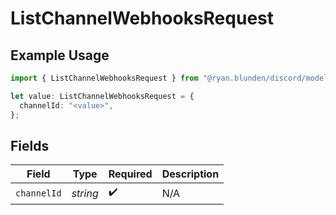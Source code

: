 # ListChannelWebhooksRequest

## Example Usage

```typescript
import { ListChannelWebhooksRequest } from "@ryan.blunden/discord/models/operations";

let value: ListChannelWebhooksRequest = {
  channelId: "<value>",
};
```

## Fields

| Field              | Type               | Required           | Description        |
| ------------------ | ------------------ | ------------------ | ------------------ |
| `channelId`        | *string*           | :heavy_check_mark: | N/A                |